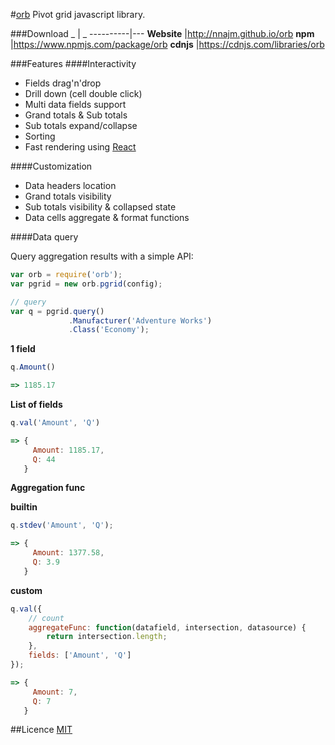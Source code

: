 #[orb](http://nnajm.github.io/orb/)
Pivot grid javascript library.

###Download
_         | _
----------|---
**Website**  |http://nnajm.github.io/orb
**npm**      |https://www.npmjs.com/package/orb
**cdnjs**    |https://cdnjs.com/libraries/orb

###Features
####Interactivity
- Fields drag'n'drop
- Drill down (cell double click)
- Multi data fields support
- Grand totals &amp; Sub totals
- Sub totals expand/collapse
- Sorting
- Fast rendering using [React](http://facebook.github.io/react/index.html)

####Customization
- Data headers location 
- Grand totals visibility
- Sub totals visibility &amp; collapsed state 
- Data cells aggregate &amp; format functions 

####Data query

Query aggregation results with a simple API:

```javascript
var orb = require('orb');
var pgrid = new orb.pgrid(config);

// query
var q = pgrid.query()
             .Manufacturer('Adventure Works')
             .Class('Economy');
```
**1 field**
```javascript
q.Amount()

=> 1185.17 
```

**List of fields**
```javascript
q.val('Amount', 'Q')

=> {
     Amount: 1185.17,
     Q: 44
   }
```

       
**Aggregation func**

**builtin**
```javascript
q.stdev('Amount', 'Q');

=> {
     Amount: 1377.58,
     Q: 3.9
   }
```
**custom**
```javascript
q.val({
    // count
    aggregateFunc: function(datafield, intersection, datasource) {
        return intersection.length;
    },
    fields: ['Amount', 'Q']
});

=> {
     Amount: 7,
     Q: 7
   }
```


##Licence
[MIT](https://github.com/nnajm/orb/blob/master/LICENSE)
